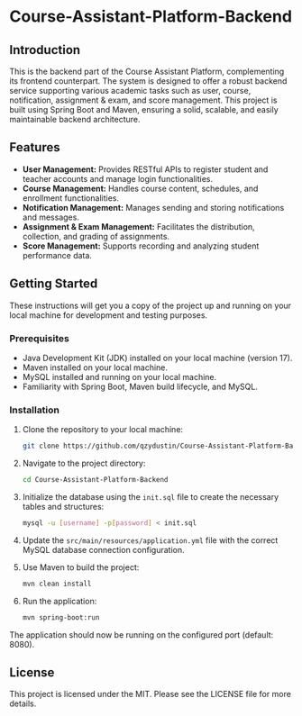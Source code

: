 # Course-Assistant-Platform-Backend

## Introduction

This is the backend part of the Course Assistant Platform, complementing its frontend counterpart. The system is designed to offer a robust backend service supporting various academic tasks such as user, course, notification, assignment & exam, and score management. This project is built using Spring Boot and Maven, ensuring a solid, scalable, and easily maintainable backend architecture.

## Features

- **User Management:** Provides RESTful APIs to register student and teacher accounts and manage login functionalities.
- **Course Management:** Handles course content, schedules, and enrollment functionalities.
- **Notification Management:** Manages sending and storing notifications and messages.
- **Assignment & Exam Management:** Facilitates the distribution, collection, and grading of assignments.
- **Score Management:** Supports recording and analyzing student performance data.

## Getting Started

These instructions will get you a copy of the project up and running on your local machine for development and testing purposes.

### Prerequisites

- Java Development Kit (JDK) installed on your local machine (version 17).
- Maven installed on your local machine.
- MySQL installed and running on your local machine.
- Familiarity with Spring Boot, Maven build lifecycle, and MySQL.

### Installation

1. Clone the repository to your local machine:
   ```sh
   git clone https://github.com/qzydustin/Course-Assistant-Platform-Backend
   ```

2. Navigate to the project directory:
   ```sh
   cd Course-Assistant-Platform-Backend
   ```

3. Initialize the database using the `init.sql` file to create the necessary tables and structures:
   ```sh
   mysql -u [username] -p[password] < init.sql
   ```

4. Update the `src/main/resources/application.yml` file with the correct MySQL database connection configuration.

5. Use Maven to build the project:
   ```sh
   mvn clean install
   ```

6. Run the application:
   ```sh
   mvn spring-boot:run
   ```

The application should now be running on the configured port (default: 8080).

## License

This project is licensed under the MIT. Please see the LICENSE file for more details.
